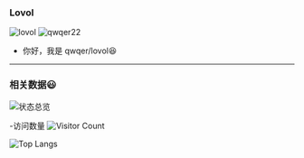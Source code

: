 ### Lovol   

![lovol](https://img.shields.io/badge/lovol_qwqer-pm_nk-blue)
![qwqer22](https://www.helloimg.com/i/2024/10/26/671c8a012ee19.jpg)                     
- 你好，我是 qwqer/lovol😆
 ---
### 相关数据😃
![状态总览](https://github-readme-stats.vercel.app/api?username=qwqer22&show_icons=true&theme=holi&locale=cn)

-访问数量
![Visitor Count](https://profile-counter.glitch.me/qwqer22/count.svg)

![Top Langs](https://github-readme-stats.vercel.app/api/top-langs/?username=qwqer22&layout=compact&theme=tokyonight)
